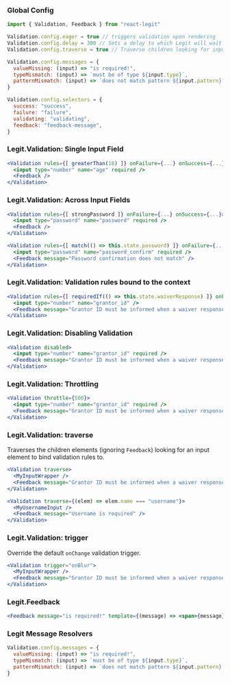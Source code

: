 ### Global Config

```jsx
import { Validation, Feedback } from "react-legit"

Validation.config.eager = true // triggers validation upon rendering
Validation.config.delay = 300 // Sets a delay to which Legit will wait for before triggering any validation feedback
Validation.config.traverse = true // Traverse children looking for input fields to bind validation rules to.

Validation.config.messages = {
  valueMissing: (input) => "is required!",
  typeMismatch: (input) => `must be of type ${input.type}`,
  patternMismatch: (input) => `does not match pattern ${input.pattern}!`,
}

Validation.config.selectors = {
  success: "success",
  failure: "failure",
  validating: "validating",
  feedback: "feedback-message",
}
```

### Legit.Validation: Single Input Field

```jsx
<Validation rules={[ greaterThan(18) ]} onFailure={...} onSuccess={...}>
  <input type="number" name="age" required />
  <Feedback />
</Validation>
```

### Legit.Validation: Across Input Fields

```jsx
<Validation rules={[ strongPassword ]} onFailure={...} onSuccess={...}>
  <input type="password" name="password" required />
  <Feedback />
</Validation>

<Validation rules={[ match(() => this.state.password) ]} onFailure={...} onSuccess={...}>
  <input type="password" name="password_confirm" required />
  <Feedback message="Password confirmation does not match" />
</Validation>
```

### Legit.Validation: Validation rules bound to the context

```jsx
<Validation rules={[ requiredIf(() => this.state.waiverResponse) ]} onFailure={...} onSuccess={...}>
  <input type="number" name="grantor_id" />
  <Feedback message="Grantor ID must be informed when a waiver response is provided" />
</Validation>
```

### Legit.Validation: Disabling Validation

```jsx
<Validation disabled>
  <input type="number" name="grantor_id" required />
  <Feedback message="Grantor ID must be informed when a waiver response is provided" />
</Validation>
```

### Legit.Validation: Throttling

```jsx
<Validation throttle={500}>
  <input type="number" name="grantor_id" required />
  <Feedback message="Grantor ID must be informed when a waiver response is provided" />
</Validation>
```

### Legit.Validation: traverse

Traverses the children elements (ignoring `Feedback`) looking for an input element to bind validation rules to.

```jsx
<Validation traverse>
  <MyInputWrapper />
  <Feedback message="Grantor ID must be informed when a waiver response is provided" />
</Validation>
```

```jsx
<Validation traverse={(elem) => elem.name === "username"}>
  <MyUsernameInput />
  <Feedback message="Username is required" />
</Validation>
```

### Legit.Validation: trigger

Override the default `onChange` validation trigger.

```jsx
<Validation trigger="onBlur">
  <MyInputWrapper />
  <Feedback message="Grantor ID must be informed when a waiver response is provided" />
</Validation>
```

### Legit.Feedback

```jsx
<Feedback message="is required!" template={(message) => <span>{message}</span>} />
```
### Legit Message Resolvers

```js
Validation.config.messages = {
  valueMissing: (input) => "is required!",
  typeMismatch: (input) => `must be of type ${input.type}`,
  patternMismatch: (input) => `does not match pattern ${input.pattern}!`,
}
```